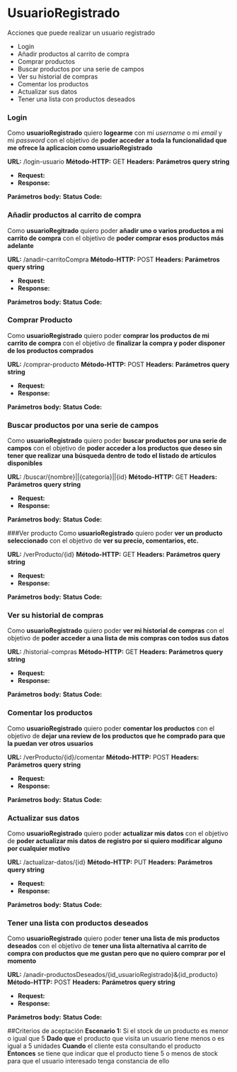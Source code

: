 # UsuarioRegistrado
Acciones que puede realizar un usuario registrado
* Login
* Añadir productos al carrito de compra
* Comprar productos
* Buscar productos por una serie de campos
* Ver su historial de compras
* Comentar los productos
* Actualizar sus datos
* Tener una lista con productos deseados

### Login
Como **usuarioRegistrado** quiero **logearme** con mi *username* o mi *email*  y mi *password* con el objetivo de **poder acceder a toda la funcionalidad que me ofrece la aplicacion como usuarioRegistrado**

**URL:** /login-usuario
**Método-HTTP:** GET
**Headers:**
**Parámetros query string**
* **Request:**
* **Response:**

**Parámetros body:**
**Status Code:**

### Añadir productos al carrito de compra
Como **usuarioRegitrado** quiero poder **añadir uno o varios productos a mi carrito de compra** con el objetivo de **poder comprar esos productos más adelante**

**URL:** /anadir-carritoCompra
**Método-HTTP:** POST
**Headers:**
**Parámetros query string**
* **Request:**
* **Response:**

**Parámetros body:**
**Status Code:**

### Comprar Producto
Como **usuarioRegistrado** quiero poder **comprar los productos de mi carrito de compra** con el objetivo de **finalizar la compra y poder disponer de los productos comprados**

**URL:** /comprar-producto
**Método-HTTP:** POST
**Headers:**
**Parámetros query string**
* **Request:**
* **Response:**

**Parámetros body:**
**Status Code:**


### Buscar productos por una serie de campos
Como **usuarioRegistrado** quiero poder **buscar productos por una serie de campos** con el objetivo de **poder acceder a los productos que deseo sin tener que realizar una búsqueda dentro de todo el listado de artículos disponibles**

**URL:** /buscar/{nombre}||{categoría}||{id}
**Método-HTTP:** GET
**Headers:**
**Parámetros query string**
* **Request:**
* **Response:**

**Parámetros body:**
**Status Code:**

###Ver producto
Como **usuarioRegistrado** quiero poder **ver un producto seleccionado** con el objetivo de **ver su precio, comentarios, etc.**

**URL:** /verProducto/{id}
**Método-HTTP:** GET
**Headers:**
**Parámetros query string**
* **Request:**
* **Response:**

**Parámetros body:**
**Status Code:**

### Ver su historial de compras
Como **usuarioRegistrado** quiero poder **ver mi historial de compras** con el objetivo de **poder acceder a una lista de mis compras con todos sus datos**

**URL:** /historial-compras
**Método-HTTP:** GET
**Headers:**
**Parámetros query string**
* **Request:**
* **Response:**

**Parámetros body:**
**Status Code:**


### Comentar los productos
Como **usuarioRegistrado** quiero poder **comentar los productos** con el objetivo de **dejar una review de los productos que he comprado para que la puedan ver otros usuarios**

**URL:** /verProducto/{id}/comentar
**Método-HTTP:** POST
**Headers:**
**Parámetros query string**
* **Request:**
* **Response:**

**Parámetros body:**
**Status Code:**

### Actualizar sus datos
Como **usuarioRegistrado** quiero poder **actualizar mis datos** con el objetivo de **poder actualizar mis datos de registro por si quiero modificar alguno por cualquier motivo**

**URL:** /actualizar-datos/{id}
**Método-HTTP:** PUT
**Headers:**
**Parámetros query string**
* **Request:**
* **Response:**

**Parámetros body:**
**Status Code:**

### Tener una lista con productos deseados
Como **usuarioRegistrado** quiero poder **tener una lista de mis productos deseados** con el objetivo de **tener una lista alternativa al carrito de compra con productos que me gustan pero que no quiero comprar por el momento**

**URL:** /anadir-productosDeseados/{id_usuarioRegistrado}&{id_producto}
**Método-HTTP:** POST
**Headers:**
**Parámetros query string**
* **Request:**
* **Response:**

**Parámetros body:**
**Status Code:**

##Criterios de aceptación
**Escenario 1:** Si el stock de un producto es menor o igual que 5
**Dado que** el producto que visita un usuario tiene menos o es igual a 5 unidades
**Cuando** el cliente esta consultando el producto
**Entonces** se tiene que indicar que el producto tiene 5 o menos de stock para que el usuario interesado tenga constancia de ello
